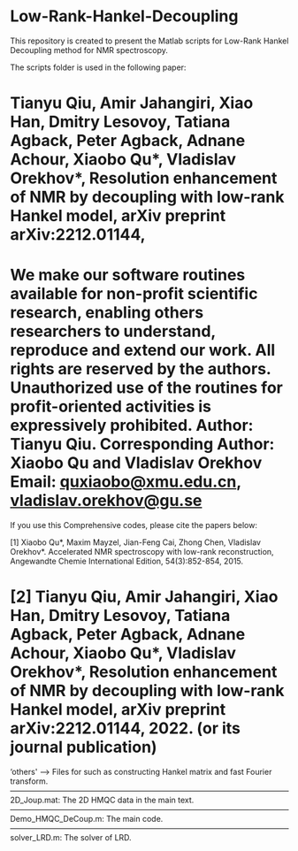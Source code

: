 # Low-Rank-Hankel-Decoupling
This repository is created to present the Matlab scripts for Low-Rank Hankel Decoupling method for NMR spectroscopy.

The scripts folder is used in the following paper:

Tianyu Qiu, Amir Jahangiri, Xiao Han, Dmitry Lesovoy, Tatiana Agback, Peter Agback, Adnane Achour, Xiaobo Qu*, Vladislav Orekhov*,
Resolution enhancement of NMR by decoupling with low-rank Hankel model, arXiv preprint arXiv:2212.01144,
==================================================================================
We make our software routines available for non-profit scientific research, enabling others researchers to understand, reproduce and extend our work. All rights are reserved by the authors. Unauthorized use of the routines for profit-oriented activities is expressively prohibited.
Author: Tianyu Qiu.
Corresponding Author: Xiaobo Qu and Vladislav Orekhov
Email: quxiaobo@xmu.edu.cn, vladislav.orekhov@gu.se
==================================================================================
If you use this Comprehensive codes, please cite the papers below:

[1] Xiaobo Qu*, Maxim Mayzel, Jian-Feng Cai, Zhong Chen, Vladislav Orekhov*. Accelerated NMR spectroscopy with low-rank reconstruction, Angewandte Chemie International Edition, 54(3):852-854, 2015.

[2] Tianyu Qiu, Amir Jahangiri, Xiao Han, Dmitry Lesovoy, Tatiana Agback, Peter Agback, Adnane Achour, Xiaobo Qu*, Vladislav Orekhov*, Resolution enhancement of NMR by decoupling with low-rank Hankel model, arXiv preprint arXiv:2212.01144, 2022. (or its journal publication)
==================================================================================
‘others' --> Files for such as constructing Hankel matrix and fast Fourier transform.
————————————————————————————————————
2D_Joup.mat: The 2D HMQC data in the main text.
————————————————————————————————————
Demo_HMQC_DeCoup.m: The main code.
————————————————————————————————————
solver_LRD.m: The solver of LRD.
